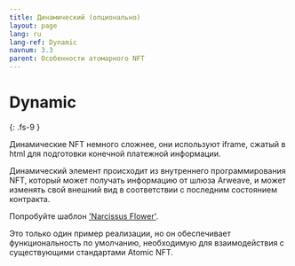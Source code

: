 ```yaml
---
title: Динамический (опционально)
layout: page
lang: ru
lang-ref: Dynamic
navnum: 3.3
parent: Особенности атомарного NFT
---
```


# Dynamic

{: .fs-9 }

Динамические NFT немного сложнее, они используют iframe, сжатый в html для подготовки конечной платежной информации.

Динамический элемент происходит из внутреннего программирования NFT, который может получать информацию от шлюза Arweave, и может изменять свой внешний вид в соответствии с последним состоянием контракта.

Попробуйте шаблон ['Narcissus Flower'](https://github.com/atomic-nfts/standard/tree/main/dynamic).

Это только один пример реализации, но он обеспечивает функциональность по умолчанию, необходимую для взаимодействия с существующими стандартами Atomic NFT.

